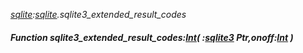 _[sqlite](../../modules/sqlite/sqlite-module.md):[sqlite](../../modules/sqlite/sqlite-module.md).sqlite3\_extended\_result\_codes_
##### Function sqlite3\_extended\_result\_codes:[Int](../../modules/wonkey/wonkey-types-int.md)( :[sqlite3](../../modules/sqlite/sqlite-sqlite3.md) Ptr,onoff:[Int](../../modules/wonkey/wonkey-types-int.md) )
